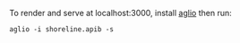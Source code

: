 To render and serve at localhost:3000, install 
[aglio](https://github.com/danielgtaylor/aglio) then run:
```
aglio -i shoreline.apib -s
```
